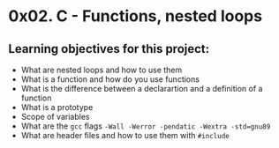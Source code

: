 # 0x02. C - Functions, nested loops

## Learning objectives for this project:

- What are nested loops and how to use them
- What is a function and how do you use functions
- What is the difference between a declarartion and a definition of a function
- What is a prototype
- Scope of variables
- What are the `gcc` flags `-Wall -Werror -pendatic -Wextra -std=gnu89`	
- What are header files and how to use them with `#include`
